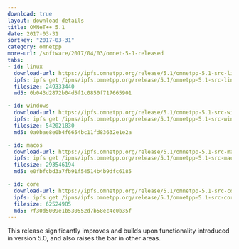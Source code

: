 ```yaml
---
download: true
layout: download-details
title: OMNeT++ 5.1
date: 2017-03-31
sortkey: "2017-03-31"
category: omnetpp
more-url: /software/2017/04/03/omnet-5-1-released
tabs:
- id: linux
  download-url: https://ipfs.omnetpp.org/release/5.1/omnetpp-5.1-src-linux.tgz
  ipfs: ipfs get /ipns/ipfs.omnetpp.org/release/5.1/omnetpp-5.1-src-linux.tgz
  filesize: 249333440
  md5: 0b043d2872b04d5f1c0850f717665901

- id: windows
  download-url: https://ipfs.omnetpp.org/release/5.1/omnetpp-5.1-src-windows.zip
  ipfs: ipfs get /ipns/ipfs.omnetpp.org/release/5.1/omnetpp-5.1-src-windows.zip
  filesize: 542021830
  md5: 0a0bae8e0b4f6654bc11fd83632e1e2a

- id: macos
  download-url: https://ipfs.omnetpp.org/release/5.1/omnetpp-5.1-src-macosx.tgz
  ipfs: ipfs get /ipns/ipfs.omnetpp.org/release/5.1/omnetpp-5.1-src-macosx.tgz
  filesize: 293546194
  md5: e0fbfcbd3a7fb91f54514b4b9dfc6185

- id: core
  download-url: https://ipfs.omnetpp.org/release/5.1/omnetpp-5.1-src-core.tgz
  ipfs: ipfs get /ipns/ipfs.omnetpp.org/release/5.1/omnetpp-5.1-src-core.tgz
  filesize: 62524985
  md5: 7f30d5009e1b530552d7b58ec4c0b35f
---
```


This release significantly improves and builds upon functionality introduced in version 5.0, and also raises the bar in other areas.
